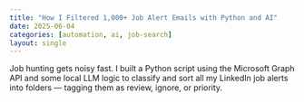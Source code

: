 ```yaml
---
title: "How I Filtered 1,000+ Job Alert Emails with Python and AI"
date: 2025-06-04
categories: [automation, ai, job-search]
layout: single
---
```


Job hunting gets noisy fast. I built a Python script using the Microsoft Graph API and some local LLM logic to classify and sort all my LinkedIn job alerts into folders — tagging them as review, ignore, or priority.
